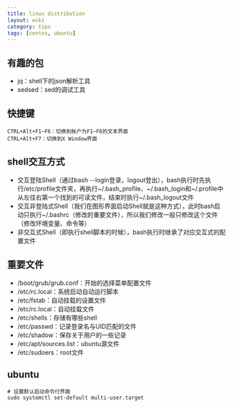 ```yaml
---
title: linux distribution
layout: wiki
category: tips
tags: [centos, ubuntu]
---
```


## 有趣的包

* jq：shell下的json解析工具
* sedsed：sed的调试工具


## 快捷键

~~~Text
CTRL+Alt+F1~F6：切换到帐户为F1~F6的文本界面
CTRL+Alt+F7：切换到X Window界面
~~~


## shell交互方式

* 交互登陆Shell（通过bash --login登录，logout登出），bash执行时先执行/etc/profile文件夹，再执行~/.bash_profile、~/.bash_login和~/.profile中从左往右第一个找到的可读文件，结束时执行~/.bash_logout文件
* 交互非登陆式Shell（我们在图形界面启动Shell就是这种方式），此时bash启动只执行~/.bashrc（修改的重要文件），所以我们修改一般只修改这个文件（修改环境变量、命令等）
* 非交互式Shell（即执行shell脚本的时候），bash执行时继承了对应交互式的配置文件



## 重要文件

* /boot/grub/grub.conf：开始的选择菜单配置文件
* /etc/rc.local：系统启动自动运行脚本
* /etc/fstab：自动挂载的设置文件
* /etc/rc.local：自动挂载文件
* /etc/shells：存储有哪些shell
* /etc/passwd：记录登录名与UID匹配的文件
* /etc/shadow：保存关于用户的一些记录
* /etc/apt/sources.list：ubuntu源文件
* /etc/sudoers：root文件

## ubuntu

~~~Text
# 设置默认启动命令行界面
sudo systemctl set-default multi-user.target
~~~
